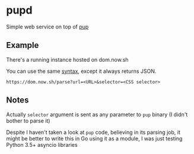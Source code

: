 # pupd

Simple web service on top of [pup](https://github.com/ericchiang/pup)

## Example

There's a running instance hosted on dom.now.sh

You can use the same [syntax](https://github.com/ericchiang/pup#examples), except it always returns JSON.

`https://dom.now.sh/parse?url=<URL>&selector=<CSS selector>`

## Notes
Actually `selector` argument is sent as any parameter to `pup` binary (I didn't bother to parse it)

Despite I haven't taken a look at `pup` code, believing in its parsing job, it might be better to write this in Go using it as a module, I was just testing Python 3.5+ asyncio libraries